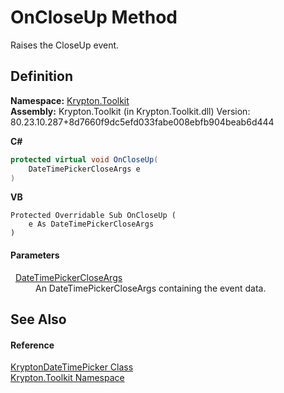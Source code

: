 # OnCloseUp Method


Raises the CloseUp event.



## Definition
**Namespace:** <a href="79d2eac2-21f4-54ff-7552-b20c33c30600.md">Krypton.Toolkit</a>  
**Assembly:** Krypton.Toolkit (in Krypton.Toolkit.dll) Version: 80.23.10.287+8d7660f9dc5efd033fabe008ebfb904beab6d444

**C#**
``` C#
protected virtual void OnCloseUp(
	DateTimePickerCloseArgs e
)
```
**VB**
``` VB
Protected Overridable Sub OnCloseUp ( 
	e As DateTimePickerCloseArgs
)
```



#### Parameters
<dl><dt>  <a href="8be9ebd4-8942-a698-d3f8-3c6fffd901e0.md">DateTimePickerCloseArgs</a></dt><dd>An DateTimePickerCloseArgs containing the event data.</dd></dl>

## See Also


#### Reference
<a href="d5f4ef00-45c7-03b8-460f-4b57e8740f0e.md">KryptonDateTimePicker Class</a>  
<a href="79d2eac2-21f4-54ff-7552-b20c33c30600.md">Krypton.Toolkit Namespace</a>  
